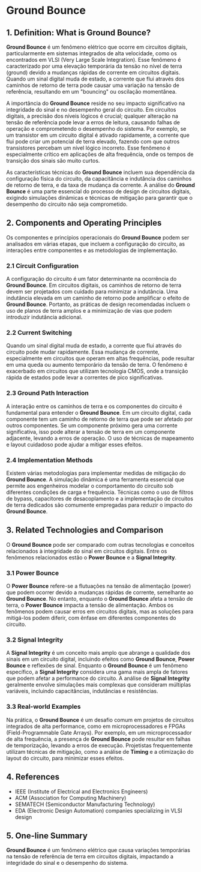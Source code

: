 # Ground Bounce

## 1. Definition: What is **Ground Bounce**?
**Ground Bounce** é um fenômeno elétrico que ocorre em circuitos digitais, particularmente em sistemas integrados de alta velocidade, como os encontrados em VLSI (Very Large Scale Integration). Esse fenômeno é caracterizado por uma elevação temporária da tensão no nível de terra (ground) devido a mudanças rápidas de corrente em circuitos digitais. Quando um sinal digital muda de estado, a corrente que flui através dos caminhos de retorno de terra pode causar uma variação na tensão de referência, resultando em um "bouncing" ou oscilação momentânea. 

A importância do **Ground Bounce** reside no seu impacto significativo na integridade do sinal e no desempenho geral do circuito. Em circuitos digitais, a precisão dos níveis lógicos é crucial; qualquer alteração na tensão de referência pode levar a erros de leitura, causando falhas de operação e comprometendo o desempenho do sistema. Por exemplo, se um transistor em um circuito digital é ativado rapidamente, a corrente que flui pode criar um potencial de terra elevado, fazendo com que outros transistores percebam um nível lógico incorreto. Esse fenômeno é especialmente crítico em aplicações de alta frequência, onde os tempos de transição dos sinais são muito curtos.

As características técnicas do **Ground Bounce** incluem sua dependência da configuração física do circuito, da capacitância e indutância dos caminhos de retorno de terra, e da taxa de mudança da corrente. A análise do **Ground Bounce** é uma parte essencial do processo de design de circuitos digitais, exigindo simulações dinâmicas e técnicas de mitigação para garantir que o desempenho do circuito não seja comprometido.

## 2. Components and Operating Principles
Os componentes e princípios operacionais do **Ground Bounce** podem ser analisados em várias etapas, que incluem a configuração do circuito, as interações entre componentes e as metodologias de implementação. 

### 2.1 Circuit Configuration
A configuração do circuito é um fator determinante na ocorrência do **Ground Bounce**. Em circuitos digitais, os caminhos de retorno de terra devem ser projetados com cuidado para minimizar a indutância. Uma indutância elevada em um caminho de retorno pode amplificar o efeito de **Ground Bounce**. Portanto, as práticas de design recomendadas incluem o uso de planos de terra amplos e a minimização de vias que podem introduzir indutância adicional.

### 2.2 Current Switching
Quando um sinal digital muda de estado, a corrente que flui através do circuito pode mudar rapidamente. Essa mudança de corrente, especialmente em circuitos que operam em altas frequências, pode resultar em uma queda ou aumento temporário da tensão de terra. O fenômeno é exacerbado em circuitos que utilizam tecnologia CMOS, onde a transição rápida de estados pode levar a correntes de pico significativas.

### 2.3 Ground Path Interaction
A interação entre os caminhos de terra e os componentes do circuito é fundamental para entender o **Ground Bounce**. Em um circuito digital, cada componente tem um caminho de retorno de terra que pode ser afetado por outros componentes. Se um componente próximo gera uma corrente significativa, isso pode alterar a tensão de terra em um componente adjacente, levando a erros de operação. O uso de técnicas de mapeamento e layout cuidadoso pode ajudar a mitigar esses efeitos.

### 2.4 Implementation Methods
Existem várias metodologias para implementar medidas de mitigação do **Ground Bounce**. A simulação dinâmica é uma ferramenta essencial que permite aos engenheiros modelar o comportamento do circuito sob diferentes condições de carga e frequência. Técnicas como o uso de filtros de bypass, capacitores de desacoplamento e a implementação de circuitos de terra dedicados são comumente empregadas para reduzir o impacto do **Ground Bounce**.

## 3. Related Technologies and Comparison
O **Ground Bounce** pode ser comparado com outras tecnologias e conceitos relacionados à integridade do sinal em circuitos digitais. Entre os fenômenos relacionados estão o **Power Bounce** e a **Signal Integrity**.

### 3.1 Power Bounce
O **Power Bounce** refere-se a flutuações na tensão de alimentação (power) que podem ocorrer devido a mudanças rápidas de corrente, semelhante ao **Ground Bounce**. No entanto, enquanto o **Ground Bounce** afeta a tensão de terra, o **Power Bounce** impacta a tensão de alimentação. Ambos os fenômenos podem causar erros em circuitos digitais, mas as soluções para mitigá-los podem diferir, com ênfase em diferentes componentes do circuito.

### 3.2 Signal Integrity
A **Signal Integrity** é um conceito mais amplo que abrange a qualidade dos sinais em um circuito digital, incluindo efeitos como **Ground Bounce**, **Power Bounce** e reflexões de sinal. Enquanto o **Ground Bounce** é um fenômeno específico, a **Signal Integrity** considera uma gama mais ampla de fatores que podem afetar a performance do circuito. A análise de **Signal Integrity** geralmente envolve simulações mais complexas que consideram múltiplas variáveis, incluindo capacitâncias, indutâncias e resistências.

### 3.3 Real-world Examples
Na prática, o **Ground Bounce** é um desafio comum em projetos de circuitos integrados de alta performance, como em microprocessadores e FPGAs (Field-Programmable Gate Arrays). Por exemplo, em um microprocessador de alta frequência, a presença de **Ground Bounce** pode resultar em falhas de temporização, levando a erros de execução. Projetistas frequentemente utilizam técnicas de mitigação, como a análise de **Timing** e a otimização do layout do circuito, para minimizar esses efeitos.

## 4. References
- IEEE (Institute of Electrical and Electronics Engineers)
- ACM (Association for Computing Machinery)
- SEMATECH (Semiconductor Manufacturing Technology)
- EDA (Electronic Design Automation) companies specializing in VLSI design

## 5. One-line Summary
**Ground Bounce** é um fenômeno elétrico que causa variações temporárias na tensão de referência de terra em circuitos digitais, impactando a integridade do sinal e o desempenho do sistema.